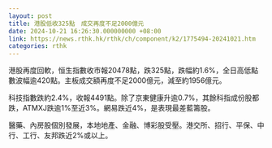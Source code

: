 ```yaml
---
layout: post
title: 港股低收325點　成交再度不足2000億元
date: 2024-10-21 16:26:30.000000000 +08:00
link: https://news.rthk.hk/rthk/ch/component/k2/1775494-20241021.htm
categories: rthk
---
```


港股再度回軟，恒生指數收市報20478點，跌325點，跌幅約1.6%，全日高低點數波幅逾420點。主板成交額再度不足2000億元，減至約1956億元。

科技指數跌約2.4%，收報4491點。除了京東健康升逾0.7%，其餘科指成份股都跌，ATMXJ跌逾1%至近3%。網易跌近4%，是表現最差藍籌股。

醫藥、內房股個別發展，本地地產、金融、博彩股受壓。港交所、招行、平保、中行、工行、友邦跌近2%或以上。
